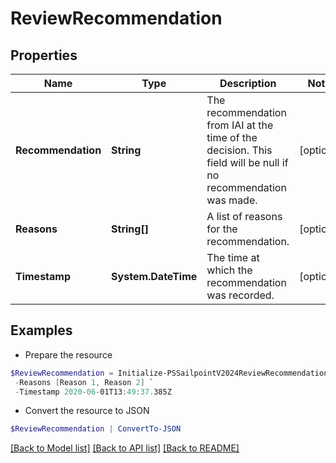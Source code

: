 # ReviewRecommendation
## Properties

Name | Type | Description | Notes
------------ | ------------- | ------------- | -------------
**Recommendation** | **String** | The recommendation from IAI at the time of the decision. This field will be null if no recommendation was made. | [optional] 
**Reasons** | **String[]** | A list of reasons for the recommendation. | [optional] 
**Timestamp** | **System.DateTime** | The time at which the recommendation was recorded. | [optional] 

## Examples

- Prepare the resource
```powershell
$ReviewRecommendation = Initialize-PSSailpointV2024ReviewRecommendation  -Recommendation null `
 -Reasons [Reason 1, Reason 2] `
 -Timestamp 2020-06-01T13:49:37.385Z
```

- Convert the resource to JSON
```powershell
$ReviewRecommendation | ConvertTo-JSON
```

[[Back to Model list]](../README.md#documentation-for-models) [[Back to API list]](../README.md#documentation-for-api-endpoints) [[Back to README]](../README.md)

